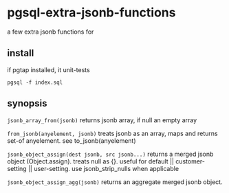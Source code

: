 # pgsql-extra-jsonb-functions

a few extra jsonb functions for

## install

if pgtap installed, it unit-tests
```
pgsql -f index.sql
```

## synopsis

`jsonb_array_from(jsonb)` returns jsonb array, if null an empty array

`from_jsonb(anyelement, jsonb)` treats jsonb as an array, maps and returns set-of anyelement. see to_jsonb(anyelement)

`jsonb_object_assign(dest jsonb, src jsonb...)` returns a merged jsonb object (Object.assign). treats null as {}. useful for default || customer-setting || user-setting. use jsonb_strip_nulls when applicable

`jsonb_object_assign_agg(jsonb)` returns an aggregate merged jsonb object.

